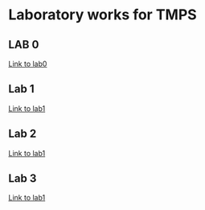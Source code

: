 # Laboratory works for TMPS

## LAB 0

[Link to lab0](https://github.com/Masha003/tmps-labs/tree/main/Lab0)

## Lab 1

[Link to lab1](https://github.com/Masha003/tmps-labs/tree/main/Lab1)

## Lab 2

[Link to lab1](https://github.com/Masha003/tmps-labs/tree/main/Lab2)

## Lab 3

[Link to lab1](https://github.com/Masha003/tmps-labs/tree/main/Lab3)
